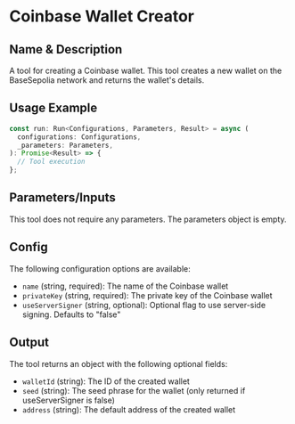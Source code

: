# Coinbase Wallet Creator

## Name & Description
A tool for creating a Coinbase wallet. This tool creates a new wallet on the BaseSepolia network and returns the wallet's details.

## Usage Example
```typescript
const run: Run<Configurations, Parameters, Result> = async (
  configurations: Configurations,
  _parameters: Parameters,
): Promise<Result> => {
  // Tool execution
};
```

## Parameters/Inputs
This tool does not require any parameters. The parameters object is empty.

## Config
The following configuration options are available:
- `name` (string, required): The name of the Coinbase wallet
- `privateKey` (string, required): The private key of the Coinbase wallet
- `useServerSigner` (string, optional): Optional flag to use server-side signing. Defaults to "false"

## Output
The tool returns an object with the following optional fields:
- `walletId` (string): The ID of the created wallet
- `seed` (string): The seed phrase for the wallet (only returned if useServerSigner is false)
- `address` (string): The default address of the created wallet
